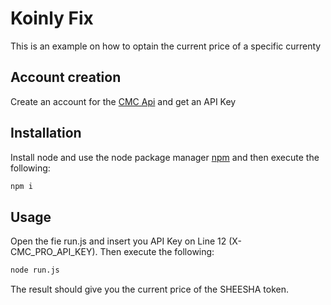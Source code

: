 # Koinly Fix
This is an example on how to optain the current price of a specific currenty

## Account creation

Create an account for the  [CMC Api](https://pro.coinmarketcap.com/) and get an API Key

## Installation

Install node and use the node package manager [npm](https://docs.npmjs.com/downloading-and-installing-node-js-and-npm) and then execute the following:

```bash
npm i
```

## Usage

Open the fie run.js and insert you API Key on Line 12 (X-CMC_PRO_API_KEY). Then execute the following:

```bash
node run.js
```

The result should give you the current price of the SHEESHA token.
